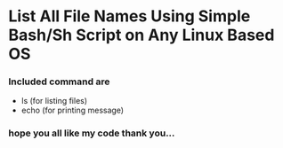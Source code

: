 # List All File Names Using Simple Bash/Sh Script on Any Linux Based OS

### Included command are
- ls (for listing files)
- echo (for printing message)

### hope you all like my code thank you...